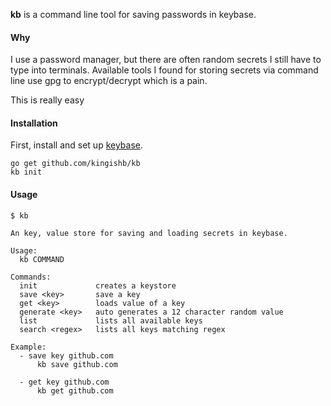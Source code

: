 
**kb** is a command line tool for saving passwords in keybase.


#### Why
I use a password manager, but there are often random secrets I still
have to type into terminals. Available tools I found for storing secrets
via command line use gpg to encrypt/decrypt which is a pain.

This is really easy


#### Installation
First, install and set up [keybase](https://keybase.io/).
```
go get github.com/kingishb/kb
kb init
```

#### Usage
```
$ kb

An key, value store for saving and loading secrets in keybase.

Usage:
  kb COMMAND

Commands:
  init             creates a keystore
  save <key>       save a key
  get <key>        loads value of a key
  generate <key>   auto generates a 12 character random value
  list             lists all available keys
  search <regex>   lists all keys matching regex

Example:
  - save key github.com
      kb save github.com

  - get key github.com
      kb get github.com
```
